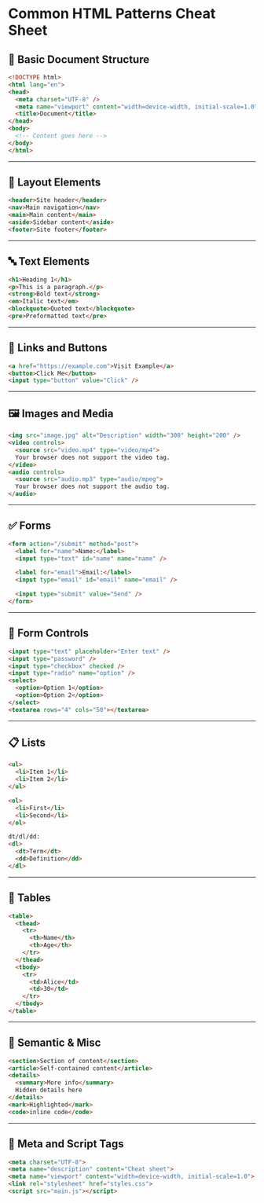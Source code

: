 # Common HTML Patterns Cheat Sheet

## 📄 Basic Document Structure
```html
<!DOCTYPE html>
<html lang="en">
<head>
  <meta charset="UTF-8" />
  <meta name="viewport" content="width=device-width, initial-scale=1.0" />
  <title>Document</title>
</head>
<body>
  <!-- Content goes here -->
</body>
</html>
```

---

## 🧱 Layout Elements
```html
<header>Site header</header>
<nav>Main navigation</nav>
<main>Main content</main>
<aside>Sidebar content</aside>
<footer>Site footer</footer>
```

---

## 🔤 Text Elements
```html
<h1>Heading 1</h1>
<p>This is a paragraph.</p>
<strong>Bold text</strong>
<em>Italic text</em>
<blockquote>Quoted text</blockquote>
<pre>Preformatted text</pre>
```

---

## 🔗 Links and Buttons
```html
<a href="https://example.com">Visit Example</a>
<button>Click Me</button>
<input type="button" value="Click" />
```

---

## 🖼️ Images and Media
```html
<img src="image.jpg" alt="Description" width="300" height="200" />
<video controls>
  <source src="video.mp4" type="video/mp4">
  Your browser does not support the video tag.
</video>
<audio controls>
  <source src="audio.mp3" type="audio/mpeg">
  Your browser does not support the audio tag.
</audio>
```

---

## ✅ Forms
```html
<form action="/submit" method="post">
  <label for="name">Name:</label>
  <input type="text" id="name" name="name" />

  <label for="email">Email:</label>
  <input type="email" id="email" name="email" />

  <input type="submit" value="Send" />
</form>
```

---

## 🔘 Form Controls
```html
<input type="text" placeholder="Enter text" />
<input type="password" />
<input type="checkbox" checked />
<input type="radio" name="option" />
<select>
  <option>Option 1</option>
  <option>Option 2</option>
</select>
<textarea rows="4" cols="50"></textarea>
```

---

## 📋 Lists
```html
<ul>
  <li>Item 1</li>
  <li>Item 2</li>
</ul>

<ol>
  <li>First</li>
  <li>Second</li>
</ol>

dt/dl/dd:
<dl>
  <dt>Term</dt>
  <dd>Definition</dd>
</dl>
```

---

## 📐 Tables
```html
<table>
  <thead>
    <tr>
      <th>Name</th>
      <th>Age</th>
    </tr>
  </thead>
  <tbody>
    <tr>
      <td>Alice</td>
      <td>30</td>
    </tr>
  </tbody>
</table>
```

---

## 🎨 Semantic & Misc
```html
<section>Section of content</section>
<article>Self-contained content</article>
<details>
  <summary>More info</summary>
  Hidden details here
</details>
<mark>Highlighted</mark>
<code>inline code</code>
```

---

## 🔧 Meta and Script Tags
```html
<meta charset="UTF-8">
<meta name="description" content="Cheat sheet">
<meta name="viewport" content="width=device-width, initial-scale=1.0">
<link rel="stylesheet" href="styles.css">
<script src="main.js"></script>
```


